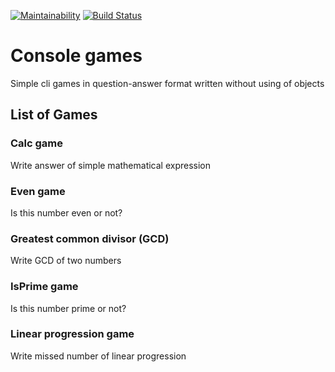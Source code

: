 [![Maintainability](https://api.codeclimate.com/v1/badges/37341afa0ee22f952a0e/maintainability)](https://codeclimate.com/github/ddrgis/Console-games/maintainability) [![Build Status](https://travis-ci.org/ddrgis/Console-games.svg?branch=develop)](https://travis-ci.org/ddrgis/Console-games)

# Console games

Simple cli games in question-answer format written without using of objects

## List of Games

### Calc game

Write answer of simple mathematical expression

### Even game

Is this number even or not?

### Greatest common divisor (GCD)

Write GCD of two numbers

### IsPrime game

Is this number prime or not?

### Linear progression game

Write missed number of linear progression